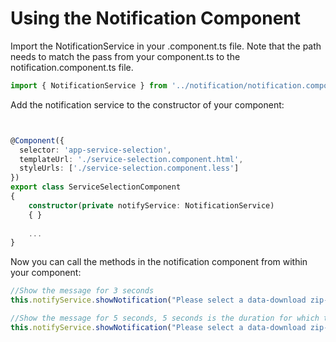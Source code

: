 

# Using the Notification Component

Import the NotificationService in your .component.ts file. Note that the path needs to match the pass from your component.ts to the notification.component.ts file.

```typescript
import { NotificationService } from '../notification/notification.component';
```

Add the notification service to the constructor of your component:

```typescript


@Component({
  selector: 'app-service-selection',
  templateUrl: './service-selection.component.html',
  styleUrls: ['./service-selection.component.less']
})
export class ServiceSelectionComponent 
{
    constructor(private notifyService: NotificationService)
  	{ }
    
    ...
}
```

Now you can call the methods in the notification component from within your component:

```typescript
//Show the message for 3 seconds
this.notifyService.showNotification("Please select a data-download zip-file first!", 3000);

//Show the message for 5 seconds, 5 seconds is the duration for which the message is shown
this.notifyService.showNotification("Please select a data-download zip-file first!");
```

